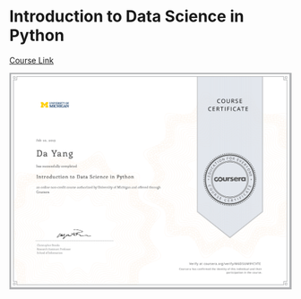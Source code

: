 # Introduction to Data Science in Python

[Course Link](https://www.coursera.org/learn/python-data-analysis)

![Certification](https://github.com/Alexxxalot/Coursera/blob/main/Introduction%20to%20Data%20Science%20in%20Python/Certification/Certification.png?raw=true)
 
